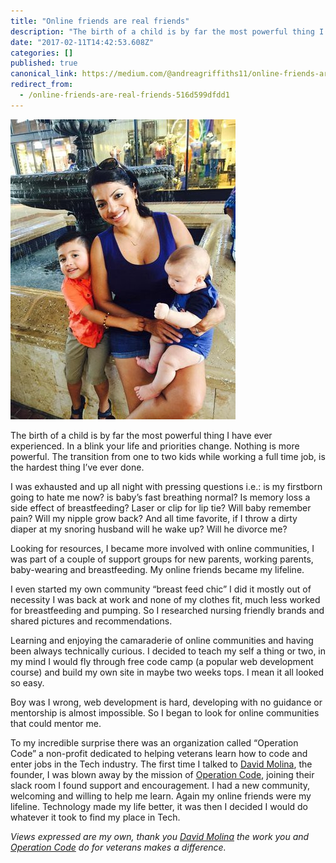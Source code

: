 ```yaml
---
title: "Online friends are real friends"
description: "The birth of a child is by far the most powerful thing I have ever experienced. In a blink your life and priorities change. Nothing is more…"
date: "2017-02-11T14:42:53.608Z"
categories: []
published: true
canonical_link: https://medium.com/@andreagriffiths11/online-friends-are-real-friends-516d599dfdd1
redirect_from:
  - /online-friends-are-real-friends-516d599dfdd1
---
```


![Founder, co-founder and employee #1 of “team no sleep”](./asset-1.jpeg)

The birth of a child is by far the most powerful thing I have ever experienced. In a blink your life and priorities change. Nothing is more powerful. The transition from one to two kids while working a full time job, is the hardest thing I’ve ever done.

I was exhausted and up all night with pressing questions i.e.: is my firstborn going to hate me now? is baby’s fast breathing normal? Is memory loss a side effect of breastfeeding? Laser or clip for lip tie? Will baby remember pain? Will my nipple grow back? And all time favorite, if I throw a dirty diaper at my snoring husband will he wake up? Will he divorce me?

Looking for resources, I became more involved with online communities, I was part of a couple of support groups for new parents, working parents, baby-wearing and breastfeeding. My online friends became my lifeline.

I even started my own community “breast feed chic” I did it mostly out of necessity I was back at work and none of my clothes fit, much less worked for breastfeeding and pumping. So I researched nursing friendly brands and shared pictures and recommendations.

Learning and enjoying the camaraderie of online communities and having been always technically curious. I decided to teach my self a thing or two, in my mind I would fly through free code camp (a popular web development course) and build my own site in maybe two weeks tops. I mean it all looked so easy.

Boy was I wrong, web development is hard, developing with no guidance or mentorship is almost impossible. So I began to look for online communities that could mentor me.

To my incredible surprise there was an organization called “Operation Code” a non-profit dedicated to helping veterans learn how to code and enter jobs in the Tech industry. The first time I talked to [David Molina](https://medium.com/u/68cb20508813), the founder, I was blown away by the mission of [Operation Code](https://medium.com/u/9219f2625b9e), joining their slack room I found support and encouragement. I had a new community, welcoming and willing to help me learn. Again my online friends were my lifeline. Technology made my life better, it was then I decided I would do whatever it took to find my place in Tech.

_Views expressed are my own, thank you_ [_David Molina_](https://medium.com/u/68cb20508813) _the work you and_ [_Operation Code_](https://medium.com/u/9219f2625b9e) _do for veterans makes a difference._
